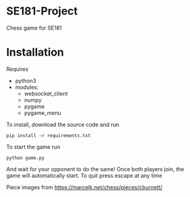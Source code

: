 # SE181-Project
Chess game for SE181

# Installation
Requires 
- python3
- modules: 
    - websocket_client
    - numpy
    - pygame
    - pygame_menu

To install, download the source code and run

    pip install -r requirements.txt

To start the game run

    python game.py

And wait for your opponent to do the same! Once both players join, the game will automatically start. To quit press escape at any time

Piece images from https://marcelk.net/chess/pieces/cburnett/
